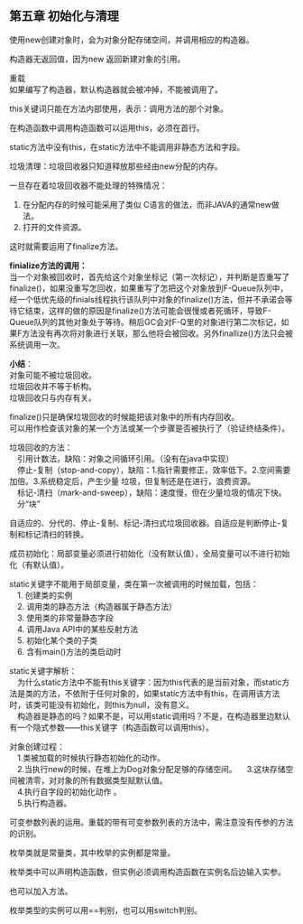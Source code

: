 ## 第五章 初始化与清理 ##
使用new创建对象时，会为对象分配存储空间，并调用相应的构造器。
  
构造器无返回值，因为new 返回新建对象的引用。  

重载  
如果编写了构造器，默认构造器就会被冲掉，不能被调用了。
  
this关键词只能在方法内部使用，表示：调用方法的那个对象。
  
在构造函数中调用构造函数可以运用this，必须在首行。 
 
static方法中没有this，在static方法中不能调用非静态方法和字段。
  
垃圾清理：垃圾回收器只知道释放那些经由new分配的内存。
  
一旦存在着垃圾回收器不能处理的特殊情况：
  
1. 在分配内存的时候可能采用了类似 C语言的做法，而非JAVA的通常new做法。
2. 打开的文件资源。  

这时就需要运用了finalize方法。
  
**finialize方法的调用：**  
当一个对象被回收时，首先给这个对象坐标记（第一次标记），并判断是否重写了finalize()，如果没重写怎回收，如果重写了怎把这个对象放到F-Queue队列中，经一个低优先级的finials线程执行该队列中对象的finalize()方法，但并不承诺会等待它结束，这样的做的原因是finalize()方法可能会很慢或者死循环，导致F-Queue队列的其他对象处于等待。稍后GC会对F-Q里的对象进行第二次标记，如果F方法没有再次将对象进行关联，那么他将会被回收。另外finallize()方法只会被系统调用一次。  

**小结**：  
对象可能不被垃圾回收。  
垃圾回收并不等于析构。  
垃圾回收只与内存有关。  

finalize()只是确保垃圾回收的时候能把该对象中的所有内存回收。  
可以用作检查该对象的某一个方法或某一个步骤是否被执行了（验证终结条件）。  

垃圾回收的方法：   
	&emsp;引用计数法，缺陷：对象之间循环引用。（没有在java中实现）  
	&emsp;停止-复制（stop-and-copy），缺陷：1.指针需要修正，效率低下。2.空间需要加倍。3.系统稳定后，产生少量  垃圾，但复制还是在进行，浪费资源。  
	&emsp;标记-清扫（mark-and-sweep），缺陷：速度慢，但在少量垃圾的情况下快。    
	&emsp;分“块”  

自适应的、分代的、停止-复制、标记-清扫式垃圾回收器。自适应是判断停止-复制和标记清扫的转换。  

成员初始化：局部变量必须进行初始化（没有默认值），全局变量可以不进行初始化（有默认值）。  

static关键字不能用于局部变量，类在第一次被调用的时候加载，包括：  
&emsp;1. 创建类的实例  
&emsp;2. 调用类的静态方法（构造器属于静态方法）  
&emsp;3. 使用类的非常量静态字段  
&emsp;4. 调用Java API中的某些反射方法  
&emsp;5. 初始化某个类的子类  
&emsp;6. 含有main()方法的类启动时  

static关键字解析：  
	&emsp;为什么static方法中不能有this关键字：因为this代表的是当前对象，而static方法是类的方法，不依附于任何对象的，如果static方法中有this，在调用该方法时，该类可能没有初始化，则this为null，没有意义。  
	&emsp;构造器是静态的吗？如果不是，可以用static调用吗？不是，在构造器里边默认有一个隐式参数——this关键字（构造函数可以调用this）。  
  
对象创建过程：  
&emsp;1.类被加载的时候执行静态初始化的动作。  
&emsp;2.当执行new的时候，在堆上为Dog对象分配足够的存储空间。 
&emsp;3.这块存储空间被清零，对对象的所有数据类型赋默认值。  
&emsp;4.执行自字段的初始化动作 。   
&emsp;5.执行构造器。
  
可变参数列表的运用。重载的带有可变参数列表的方法中，需注意没有传参的方法的识别。  

枚举类就是常量类，其中枚举的实例都是常量。 
 
枚举类中可以声明构造函数，但实例必须调用构造函数在实例名后边输入实参。  

也可以加入方法。  

枚举类型的实例可以用==判别，也可以用switch判别。   